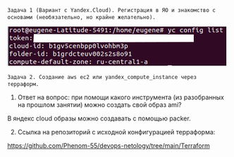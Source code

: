     Задача 1 (Вариант с Yandex.Cloud). Регистрация в ЯО и знакомство с основами (необязательно, но крайне желательно).

![Screenshot](7.2-1edit.png)


    Задача 2. Создание aws ec2 или yandex_compute_instance через терраформ.

1) Ответ на вопрос: при помощи какого инструмента (из разобранных на прошлом занятии) можно создать свой образ ami?

В яндекс cloud образы можно создавать с помощью packer.

2) Ссылка на репозиторий с исходной конфигурацией терраформа:

https://github.com/Phenom-55/devops-netology/tree/main/Terraform